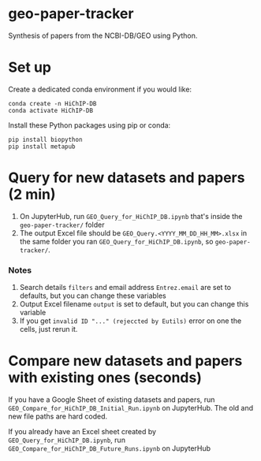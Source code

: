 # geo-paper-tracker
Synthesis of papers from the NCBI-DB/GEO using Python.

# Set up
Create a dedicated conda environment if you would like:
```
conda create -n HiChIP-DB
conda activate HiChIP-DB
```

Install these Python packages using pip or conda:
```
pip install biopython
pip install metapub
```



# Query for new datasets and papers (2 min)
1. On JupyterHub, run `GEO_Query_for_HiChIP_DB.ipynb` that's inside the `geo-paper-tracker/` folder
2. The output Excel file should be `GEO_Query.<YYYY_MM_DD_HH_MM>.xlsx` in the same folder you ran `GEO_Query_for_HiChIP_DB.ipynb`, so `geo-paper-tracker/`.

### Notes
1. Search details `filters` and email address `Entrez.email` are set to defaults, but you can change these variables
2. Output Excel filename `output` is set to default, but you can change this variable
3. If you get `invalid ID "..." (rejeccted by Eutils)` error on one the cells, just rerun it.


# Compare new datasets and papers with existing ones (seconds)
If you have a Google Sheet of existing datasets and papers, run `GEO_Compare_for_HiChIP_DB_Initial_Run.ipynb` on JupyterHub. The old and new file paths are hard coded.

If you already have an Excel sheet created by `GEO_Query_for_HiChIP_DB.ipynb`, run `GEO_Compare_for_HiChIP_DB_Future_Runs.ipynb` on JupyterHub
